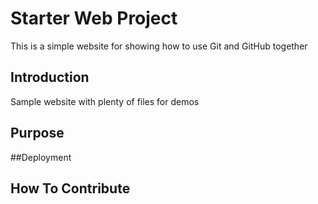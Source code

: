 # Starter Web Project

This is a simple website for showing how to use Git and GitHub together

## Introduction

Sample website with plenty of files for demos

## Purpose

##Deployment

## How To Contribute
